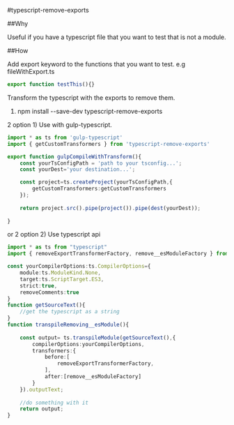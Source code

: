 #typescript-remove-exports

##Why

Useful if you have a typescript file that you want to test that is not a module.

##How

Add export keyword to the functions that you want to test.
e.g fileWithExport.ts
```typescript
export function testThis(){}
```

Transform the typescript with the exports to remove them.
1) npm install --save-dev typescript-remove-exports

2 option 1) Use with gulp-typescript.
```typescript
import * as ts from 'gulp-typescript'
import { getCustomTransformers } from 'typescript-remove-exports'

export function gulpCompileWithTransform(){
    const yourTsConfigPath = 'path to your tsconfig...';
    const yourDest='your destination...';

    const project=ts.createProject(yourTsConfigPath,{
        getCustomTransformers:getCustomTransformers
    });
    
    return project.src().pipe(project()).pipe(dest(yourDest));
    
}
```
or
2 option 2) Use typescript api
```typescript
import * as ts from "typescript"
import { removeExportTransformerFactory, remove__esModuleFactory } from 'typescript-remove-exports'

const yourCompilerOptions:ts.CompilerOptions={
    module:ts.ModuleKind.None,
    target:ts.ScriptTarget.ES3,
    strict:true,
    removeComments:true
}
function getSourceText(){
    //get the typescript as a string
}
function transpileRemoving__esModule(){
    
    const output= ts.transpileModule(getSourceText(),{
        compilerOptions:yourCompilerOptions,
        transformers:{
            before:[
                removeExportTransformerFactory,
            ],
            after:[remove__esModuleFactory]
        }
    }).outputText;
    
    //do something with it
    return output;
}
```


